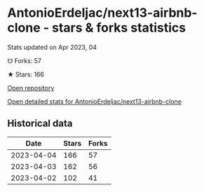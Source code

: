 # AntonioErdeljac/next13-airbnb-clone - stars & forks statistics

Stats updated on Apr 2023, 04

☋ Forks: 57

★ Stars: 166

[Open repository](https://github.com/AntonioErdeljac/next13-airbnb-clone)

[Open detailed stats for AntonioErdeljac/next13-airbnb-clone](https://reviewgithub.com/rep/AntonioErdeljac/next13-airbnb-clone)

## Historical data
| Date | Stars | Forks |
|------|-------|-------|
| 2023-04-04 | 166 | 57 | 
| 2023-04-03 | 162 | 56 | 
| 2023-04-02 | 102 | 41 | 

